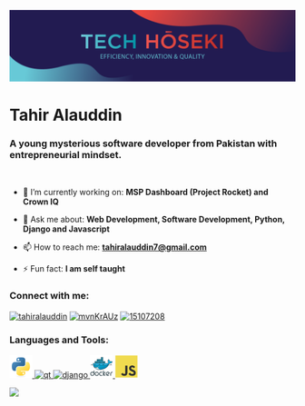 ![Banner](https://github.com/TahirAlauddin/TahirAlauddin/blob/master/Linkedin%20Banner.png)

# Tahir Alauddin
<h3>A young mysterious software developer from Pakistan with entrepreneurial mindset.</h3>

<br>

- 🔭 I’m currently working on: **MSP Dashboard (Project Rocket) and Crown IQ**

- 💬 Ask me about: **Web Development, Software Development, Python, Django and Javascript**

- 📫 How to reach me: **tahiralauddin7@gmail.com**

- ⚡ Fun fact: **I am self taught**

<h3 align="left">Connect with me:</h3>
<p align="left">
<a href="https://linkedin.com/in//tahir-alauddin-a39192212/" target="blank"><img align="center" src="https://raw.githubusercontent.com/rahuldkjain/github-profile-readme-generator/master/src/images/icons/Social/linked-in-alt.svg" alt="tahiralauddin" height="30" width="40" /></a>
<a href="https://discord.gg/mvnKrAUz" target="blank"><img align="center" src="https://raw.githubusercontent.com/rahuldkjain/github-profile-readme-generator/master/src/images/icons/Social/discord.svg" alt="mvnKrAUz" height="30" width="40" /></a>
<a href="https://stackoverflow.com/users/15107208" target="blank"><img align="center" src="https://raw.githubusercontent.com/rahuldkjain/github-profile-readme-generator/master/src/images/icons/Social/stack-overflow.svg" alt="15107208" height="30" width="40" /></a>
</p>


<h3 align="left">Languages and Tools:</h3>
<p align="left">  <a href="https://www.python.org" target="_blank" rel="noreferrer"> <img src="https://raw.githubusercontent.com/devicons/devicon/master/icons/python/python-original.svg" alt="python" width="40" height="40"/> </a> <a href="https://www.qt.io/" target="_blank" rel="noreferrer"> <img src="https://upload.wikimedia.org/wikipedia/commons/0/0b/Qt_logo_2016.svg" alt="qt" width="40" height="40"/> </a>  <a href="https://www.djangoproject.com/" target="_blank" rel="noreferrer"> <img src="https://cdn.worldvectorlogo.com/logos/django.svg" alt="django" width="40" height="40"/> </a> <a href="https://www.docker.com/" target="_blank" rel="noreferrer"> <img src="https://raw.githubusercontent.com/devicons/devicon/master/icons/docker/docker-original-wordmark.svg" alt="docker" width="40" height="40"/> </a>  <a href="https://developer.mozilla.org/en-US/docs/Web/JavaScript" target="_blank" rel="noreferrer"> <img src="https://raw.githubusercontent.com/devicons/devicon/master/icons/javascript/javascript-original.svg" alt="javascript" width="40" height="40"/> </a> </p>



<picture>
  <source
    srcset="https://github-readme-stats-five-rho-71.vercel.app/api?username=TahirAlauddin&show_icons=true&theme=dark&hide=commits"
    media="(prefers-color-scheme: dark)"
  />
  <source
    srcset="https://github-readme-stats-five-rho-71.vercel.app/api?username=TahirAlauddin&show_icons=true&hide=commits"
    media="(prefers-color-scheme: light), (prefers-color-scheme: no-preference)"
  />
  <img src="https://github-readme-stats-five-rho-71.vercel.app/api?username=TahirAlauddin&show_icons=true&hide=commits" />
</picture>



